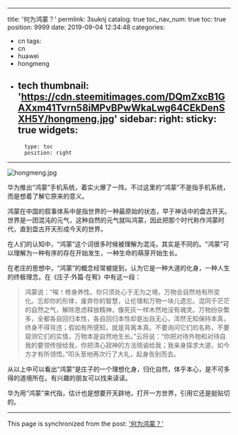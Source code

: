 
---
title: '何为鸿蒙？'
permlink: 3suknj
catalog: true
toc_nav_num: true
toc: true
position: 9999
date: 2019-09-04 12:34:48
categories:
- cn
tags:
- cn
- huawei
- hongmeng
- tech
thumbnail: 'https://cdn.steemitimages.com/DQmZxcB1GAXxm41Tvrn58iMPvBPwWkaLwg64CEkDenSXH5Y/hongmeng.jpg'
sidebar:
    right:
        sticky: true
widgets:
    -
        type: toc
        position: right
---


![hongmeng.jpg](https://cdn.steemitimages.com/DQmZxcB1GAXxm41Tvrn58iMPvBPwWkaLwg64CEkDenSXH5Y/hongmeng.jpg)

华为推出“鸿蒙”手机系统，着实火爆了一阵。不过这里的“鸿蒙”不是指手机系统，而是想着了解它原来的意义。

鸿蒙在中国的叙事体系中是指世界的一种最原始的状态，早于神话中的盘古开天。世界是一团混沌的元气，这种自然的元气就叫鸿蒙，因此把那个时代称作鸿蒙时代，直到盘古开天形成今天的世界。

在人们的认知中，“鸿蒙”这个词很多时候被理解为混沌，其实是不同的。“鸿蒙”可以理解为一种有序的存在开始发生，一种生命的萌芽开始生长。

在老庄的思想中，“鸿蒙”的概念经常被提到，认为它是一种大道的化身，一种人生的终极理念。在《庄子·外篇·在宥》中有这一段：
>鸿蒙说：“唉！修身养性。你只须处心于无为之境，万物会自然地有所变化。忘却你的形体，废弃你的智慧，让伦理和万物一块儿遗忘。混同于茫茫的自然之气，解除思虑释放精神，像死灰一样木然地没有魂灵。万物纷杂繁多，全都各自回归本性，各自回归本性却是出自无心，浑然无知保持本真，终身不得背违；假如有所感知，就是背离本真。不要询问它们的名称，不要窥测它们的实情，万物本是自然地生长。”云将说：“你把对待外物和对待自我的要领传授给我，你把清心寂神的方法晓谕给我；我亲身探求大道，如今方才有所领悟。”叩头至地再次行了大礼，起身告别而去。

从以上中可以看出“鸿蒙”是庄子的一个理想化身，归化自然，体乎本心，是不可多得的道境所在。有兴趣的朋友可以找来读读。

华为用“鸿蒙”来代指，估计也是想要开天辟地，打开一方世界，引用它还是挺贴切的。

- - -

This page is synchronized from the post: ['何为鸿蒙？'](https://steemit.com/@lemooljiang/3suknj)

